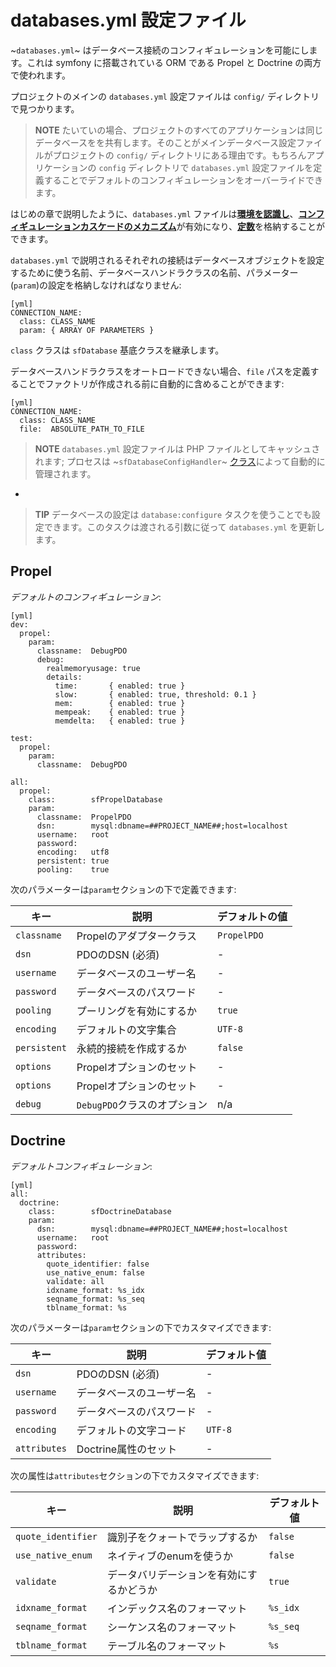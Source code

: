 databases.yml 設定ファイル
==========================

~`databases.yml`~ はデータベース接続のコンフィギュレーションを可能にします。これは symfony に搭載されている ORM である Propel と Doctrine の両方で使われます。

プロジェクトのメインの `databases.yml` 設定ファイルは `config/` ディレクトリで見つかります。

>**NOTE**
>たいていの場合、プロジェクトのすべてのアプリケーションは同じデータベースをを共有します。そのことがメインデータベース設定ファイルがプロジェクトの `config/` ディレクトリにある理由です。もちろんアプリケーションの `config` ディレクトリで `databases.yml` 設定ファイルを定義することでデフォルトのコンフィギュレーションをオーバーライドできます。

はじめの章で説明したように、`databases.yml` ファイルは[**環境を認識し**](#chapter_03_environment_awareness)、[**コンフィギュレーションカスケードのメカニズム**](#chapter_03_configuration_cascade)が有効になり、[**定数**](#chapter_03_constants)を格納することができます。

`databases.yml` で説明されるそれぞれの接続はデータベースオブジェクトを設定するために使う名前、データベースハンドラクラスの名前、パラメーター(`param`)の設定を格納しなければなりません:

    [yml]
    CONNECTION_NAME:
      class: CLASS_NAME
      param: { ARRAY OF PARAMETERS }

`class` クラスは `sfDatabase` 基底クラスを継承します。

データベースハンドラクラスをオートロードできない場合、`file` パスを定義することでファクトリが作成される前に自動的に含めることができます:

    [yml]
    CONNECTION_NAME:
      class: CLASS_NAME
      file:  ABSOLUTE_PATH_TO_FILE

>**NOTE**
>`databases.yml` 設定ファイルは PHP ファイルとしてキャッシュされます; プロセスは ~`sfDatabaseConfigHandler`~ [クラス](#chapter_14_config_handlers_yml)によって自動的に管理されます。

-

>**TIP**
>データベースの設定は `database:configure` タスクを使うことでも設定できます。このタスクは渡される引数に従って `databases.yml` を更新します。

Propel
------

*デフォルトのコンフィギュレーション*:

    [yml]
    dev:
      propel:
        param:
          classname:  DebugPDO
          debug:
            realmemoryusage: true
            details:
              time:       { enabled: true }
              slow:       { enabled: true, threshold: 0.1 }
              mem:        { enabled: true }
              mempeak:    { enabled: true }
              memdelta:   { enabled: true }

    test:
      propel:
        param:
          classname:  DebugPDO

    all:
      propel:
        class:        sfPropelDatabase
        param:
          classname:  PropelPDO
          dsn:        mysql:dbname=##PROJECT_NAME##;host=localhost
          username:   root
          password:   
          encoding:   utf8
          persistent: true
          pooling:    true

次のパラメーターは`param`セクションの下で定義できます:

 | キー         | 説明                     | デフォルトの値 |
 | ------------ | -------------------------| -------------- |
 | `classname`  | Propelのアダプタークラス | `PropelPDO`    |
 | `dsn`        | PDOのDSN (必須)         | -              |
 | `username`   | データベースのユーザー名 | -              |
 | `password`   | データベースのパスワード | -              |
 | `pooling`    | プーリングを有効にするか | `true`         |
 | `encoding`   | デフォルトの文字集合     | `UTF-8`        |
 | `persistent` | 永続的接続を作成するか   | `false`        |
 | `options`    | Propelオプションのセット | -              |
 | `options`    | Propelオプションのセット | -              |
 | `debug`      | `DebugPDO`クラスのオプション| n/a         |

Doctrine
--------

*デフォルトコンフィギュレーション*:

    [yml]
    all:
      doctrine:
        class:        sfDoctrineDatabase
        param:
          dsn:        mysql:dbname=##PROJECT_NAME##;host=localhost
          username:   root
          password:   
          attributes:
            quote_identifier: false
            use_native_enum: false
            validate: all
            idxname_format: %s_idx
            seqname_format: %s_seq
            tblname_format: %s

次のパラメーターは`param`セクションの下でカスタマイズできます:

 | キー         | 説明                     | デフォルト値 |
 | ------------ | ------------------------ | ------------ |
 | `dsn`        | PDOのDSN (必須)          | -            |
 | `username`   | データベースのユーザー名 | -            |
 | `password`   | データベースのパスワード | -            |
 | `encoding`   | デフォルトの文字コード   | `UTF-8`      |
 | `attributes` | Doctrine属性のセット     | -            |

次の属性は`attributes`セクションの下でカスタマイズできます:

 | キー               | 説明                                     | デフォルト値 |
 | ------------------ | ---------------------------------------- | ------------ |
 | `quote_identifier` | 識別子をクォートでラップするか           | `false`      |
 | `use_native_enum`  | ネイティブのenumを使うか                 | `false`      |
 | `validate`         | データバリデーションを有効にするかどうか | `true`       |
 | `idxname_format`   | インデックス名のフォーマット             | `%s_idx`     |
 | `seqname_format`   | シーケンス名のフォーマット               | `%s_seq`     |
 | `tblname_format`   | テーブル名のフォーマット                 | `%s`         |
